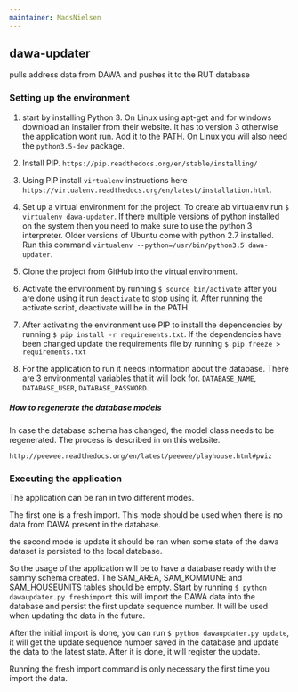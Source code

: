 ```yaml
---
maintainer: MadsNielsen
---
```


## dawa-updater

pulls address data from DAWA and pushes it to the RUT database

### Setting up the environment

1. start by installing Python 3. On Linux using apt-get and for windows download an installer from their website. It has to version 3 otherwise the application wont run. Add it to the PATH.
On Linux you will also need the `python3.5-dev` package.

2. Install PIP. `https://pip.readthedocs.org/en/stable/installing/`

3. Using PIP install `virtualenv` instructions here `https://virtualenv.readthedocs.org/en/latest/installation.html`.

4. Set up a virtual environment for the project. To create ab virtualenv run `$ virtualenv dawa-updater`. If there multiple versions of python installed on the system then you need to make sure to use the python 3 interpreter. Older versions of Ubuntu come with python 2.7 installed. Run this command `virtualenv --python=/usr/bin/python3.5 dawa-updater`.

5. Clone the project from GitHub into the virtual environment.

6. Activate the environment by running `$ source bin/activate` after you are done using it run `deactivate` to stop using it. After running the activate script, deactivate will be in the PATH.

7. After activating the environment use PIP to install the dependencies by running `$ pip install -r requirements.txt`. If the dependencies have been changed update the requirements file by running `$ pip freeze > requirements.txt`

8. For the application to run it needs information about the database. There are 3 environmental variables that it will look for. `DATABASE_NAME`, `DATABASE_USER`, `DATABASE_PASSWORD`.

##### How to regenerate the database models
In case the database schema has changed, the model class needs to be regenerated. 
The process is described in on this website.

`http://peewee.readthedocs.org/en/latest/peewee/playhouse.html#pwiz`

###	Executing the application 



The application can be ran in two different modes. 

The first one is a fresh import. This mode should be used when there is no data from DAWA present in the database. 

the second mode is update it should be ran when some state of the dawa dataset is persisted to the local database.

So the usage of the application will be to have a database ready with the sammy schema created. The SAM_AREA, SAM_KOMMUNE and SAM_HOUSEUNITS tables should be empty. Start by running `$ python dawaupdater.py freshimport` this will import the DAWA data into the database and persist the first update sequence number. It will be used when updating the data in the future.

After the initial import is done, you can run `$ python dawaupdater.py update`, it will get the update sequence number saved in the database and update the data to the latest state. After it is done, it will register the update. 

Running the fresh import command is only necessary the first time you import the data.

